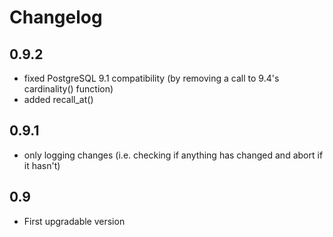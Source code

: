 Changelog
=========

0.9.2
-----

- fixed PostgreSQL 9.1 compatibility (by removing a call to 9.4's cardinality() function)
- added recall_at()

0.9.1
-----

- only logging changes (i.e. checking if anything has changed and abort if it hasn't)

0.9
---

- First upgradable version
